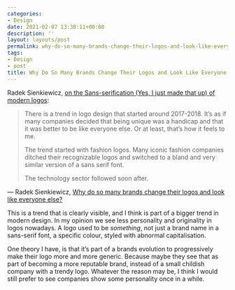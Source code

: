 ```yaml
---
categories:
- Design
date: 2021-02-07 13:30:11+00:00
description: ''
layout: layouts/post
permalink: why-do-so-many-brands-change-their-logos-and-look-like-everyone-else/
tags:
- Design
- post
title: Why Do So Many Brands Change Their Logos and Look Like Everyone Else?
---
```


Radek Sienkiewicz, [on the Sans-serification (Yes, I just made that up) of modern logos](https://velvetshark.com/articles/why-do-brands-change-their-logos-and-look-like-everyone-else):


<blockquote>
<p>There is a trend in logo design that started around 2017-2018. It’s as if many companies decided that being unique was a handicap and that it was better to be like everyone else. Or at least, that’s how it feels to me.</p><p>The trend started with fashion logos. Many iconic fashion companies ditched their recognizable logos and switched to a bland and very similar version of a sans serif font.</p><p>The technology sector followed soon after.</p></blockquote>

<figcaption>— Radek Sienkiewicz, <a href=“https://velvetshark.com/articles/why-do-brands-change-their-logos-and-look-like-everyone-else”>Why do so many brands change their logos and look like everyone else?</a></figcaption>


This is a trend that is clearly visible, and I think is part of a bigger trend in modern design. In my opinion we see less personality and originality in logos nowadays. A logo used to be *something*, not just a brand name in a sans-serif font, a specific colour, styled with abnormal capitalisation.

One theory I have, is that it’s part of a brands evolution to progressively make their logo more and more generic. Because maybe they see that as part of becoming a more reputable brand, instead of a small childish company with a trendy logo. Whatever the reason may be, I think I would still prefer to see companies show some personality once in a while.
